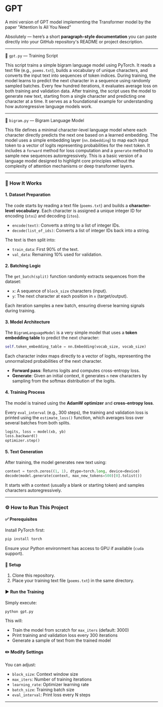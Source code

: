 # GPT
A mini version of GPT model implementing the Transformer model by the paper "Attention Is All You Need"

Absolutely — here’s a short **paragraph-style documentation** you can paste directly into your GitHub repository's README or project description.

---

📄 `gpt.py` — Training Script

This script trains a simple bigram language model using PyTorch. It reads a text file (e.g., `poems.txt`), builds a vocabulary of unique characters, and converts the input text into sequences of token indices. During training, the model learns to predict the next character in a sequence using randomly sampled batches. Every few hundred iterations, it evaluates average loss on both training and validation data. After training, the script uses the model to generate new text, starting from a single character and predicting one character at a time. It serves as a foundational example for understanding how autoregressive language models work.

---

🧠 `bigram.py` — Bigram Language Model

This file defines a minimal character-level language model where each character directly predicts the next one based on a learned embedding. The model uses a simple embedding layer (`nn.Embedding`) to map each input token to a vector of logits representing probabilities for the next token. It includes a `forward` method for loss computation and a `generate` method to sample new sequences autoregressively. This is a basic version of a language model designed to highlight core principles without the complexity of attention mechanisms or deep transformer layers.


---

### 🧠 How It Works

#### 1. **Dataset Preparation**

The code starts by reading a text file (`poems.txt`) and builds a **character-level vocabulary**. Each character is assigned a unique integer ID for encoding (`stoi`) and decoding (`itos`).

* `encode(text)`: Converts a string to a list of integer IDs.
* `decode(list_of_ids)`: Converts a list of integer IDs back into a string.

The text is then split into:

* `train_data`: First 90% of the text.
* `val_data`: Remaining 10% used for validation.

#### 2. **Batching Logic**

The `get_batch(split)` function randomly extracts sequences from the dataset:

* `x`: A sequence of `block_size` characters (input).
* `y`: The next character at each position in `x` (target/output).

Each iteration samples a new batch, ensuring diverse learning signals during training.

#### 3. **Model Architecture**

The `BigramLanguageModel` is a very simple model that uses a **token embedding table** to predict the next character:

```python
self.token_embedding_table = nn.Embedding(vocab_size, vocab_size)
```

Each character index maps directly to a vector of logits, representing the unnormalized probabilities of the next character.

* **Forward pass**: Returns logits and computes cross-entropy loss.
* **Generate**: Given an initial context, it generates `n` new characters by sampling from the softmax distribution of the logits.

#### 4. **Training Process**

The model is trained using the **AdamW optimizer** and **cross-entropy loss**.

Every `eval_interval` (e.g., 300 steps), the training and validation loss is printed using the `estimate_loss()` function, which averages loss over several batches from both splits.

```python
logits, loss = model(xb, yb)
loss.backward()
optimizer.step()
```

#### 5. **Text Generation**

After training, the model generates new text using:

```python
context = torch.zeros((1, 1), dtype=torch.long, device=device)
decode(model.generate(context, max_new_tokens=500)[0].tolist())
```

It starts with a context (usually a blank or starting token) and samples characters autoregressively.

---

### ⚙️ How to Run This Project

#### ✅ Prerequisites

Install PyTorch first:

```bash
pip install torch
```

Ensure your Python environment has access to GPU if available (`cuda` support).

#### 📂 Setup

1. Clone this repository.
2. Place your training text file (`poems.txt`) in the same directory.

#### ▶️ Run the Training

Simply execute:

```bash
python gpt.py
```

This will:

* Train the model from scratch for `max_iters` (default: 3000)
* Print training and validation loss every 300 iterations
* Generate a sample of text from the trained model

#### ✏️ Modify Settings

You can adjust:

* `block_size`: Context window size
* `max_iters`: Number of training iterations
* `learning_rate`: Optimizer learning rate
* `batch_size`: Training batch size
* `eval_interval`: Print loss every N steps

---


